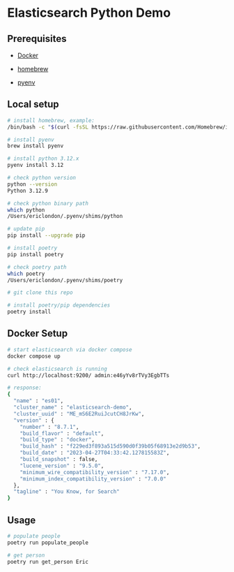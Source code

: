 # Elasticsearch Python Demo

## Prerequisites

- [Docker](https://docs.docker.com/desktop/setup/install/mac-install/)

- [homebrew](https://brew.sh/)

- [pyenv](https://github.com/pyenv/pyenv)

## Local setup

```bash
# install homebrew, example:
/bin/bash -c "$(curl -fsSL https://raw.githubusercontent.com/Homebrew/install/HEAD/install.sh)"

# install pyenv
brew install pyenv

# install python 3.12.x
pyenv install 3.12

# check python version
python --version
Python 3.12.9

# check python binary path
which python
/Users/ericlondon/.pyenv/shims/python

# update pip
pip install --upgrade pip

# install poetry
pip install poetry

# check poetry path
which poetry
/Users/ericlondon/.pyenv/shims/poetry

# git clone this repo

# install poetry/pip dependencies
poetry install
```

## Docker Setup

```bash
# start elasticsearch via docker compose
docker compose up

# check elasticsearch is running
curl http://localhost:9200/ admin:e46yYv8rTVy3EgbTTs

# response:
{
  "name" : "es01",
  "cluster_name" : "elasticsearch-demo",
  "cluster_uuid" : "ME_mS6E2RuiJcutCH8JrKw",
  "version" : {
    "number" : "8.7.1",
    "build_flavor" : "default",
    "build_type" : "docker",
    "build_hash" : "f229ed3f893a515d590d0f39b05f68913e2d9b53",
    "build_date" : "2023-04-27T04:33:42.127815583Z",
    "build_snapshot" : false,
    "lucene_version" : "9.5.0",
    "minimum_wire_compatibility_version" : "7.17.0",
    "minimum_index_compatibility_version" : "7.0.0"
  },
  "tagline" : "You Know, for Search"
}
```

## Usage

```bash
# populate people
poetry run populate_people

# get person
poetry run get_person Eric
```



